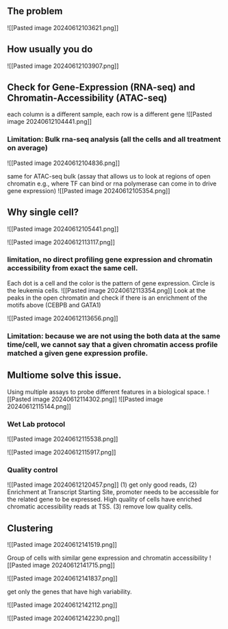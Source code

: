 ## The problem
![[Pasted image 20240612103621.png]]


## How usually you do
![[Pasted image 20240612103907.png]]

## Check for Gene-Expression (RNA-seq) and Chromatin-Accessibility (ATAC-seq)

each column is a different sample, each row is a different gene
![[Pasted image 20240612104441.png]]

### Limitation: Bulk rna-seq analysis (all the cells and all treatment on average)

![[Pasted image 20240612104836.png]]

same for ATAC-seq bulk (assay that allows us to look at regions of open chromatin e.g., where TF can bind or rna polymerase can come in to drive gene expression)
![[Pasted image 20240612105354.png]]

## Why single cell?

![[Pasted image 20240612105441.png]]

![[Pasted image 20240612113117.png]]

### limitation, no direct profiling gene expression and chromatin accessibility from exact the same cell. 

Each dot is a cell and the color is the pattern of gene expression. Circle is the leukemia cells. 
![[Pasted image 20240612113354.png]]
Look at the peaks in the open chromatin and check if there is an enrichment of the motifs above (CEBPB and GATA1)

![[Pasted image 20240612113656.png]]

### Limitation: because we are not using the both data at the same time/cell, we cannot say that a given chromatin access profile matched a given gene expression profile. 

## Multiome solve this issue. 
Using multiple assays to probe different features in a biological space. 
![[Pasted image 20240612114302.png]] 
![[Pasted image 20240612115144.png]]

### Wet Lab protocol
![[Pasted image 20240612115538.png]]

![[Pasted image 20240612115917.png]]
### Quality control 
![[Pasted image 20240612120457.png]]
(1) get only good reads, (2) Enrichment at Transcript Starting Site, promoter needs to be accessible for the related gene to be expressed. High quality of cells have enriched chromatic accessibility reads at TSS. (3) remove low quality cells.

## Clustering

![[Pasted image 20240612141519.png]]

Group of cells with similar gene expression and chromatin accessibility 
![[Pasted image 20240612141715.png]]

![[Pasted image 20240612141837.png]]

get only the genes that have high variability. 

![[Pasted image 20240612142112.png]]


![[Pasted image 20240612142230.png]]
